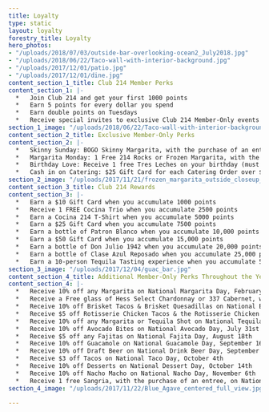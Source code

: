 ```yaml
---
title: Loyalty
type: static
layout: loyalty
forestry_title: Loyalty
hero_photos:
- "/uploads/2018/07/03/outside-bar-overlooking-ocean2_July2018.jpg"
- "/uploads/2018/06/22/Taco-wall-with-interior-background.jpg"
- "/uploads/2017/12/01/patio.jpg"
- "/uploads/2017/12/01/dine.jpg"
content_section_1_title: Club 214 Member Perks
content_section_1: |-
  *   Join Club 214 and get your first 1000 points
  *   Earn 5 points for every dollar you spend
  *   Earn double points on Tuesdays
  *   Receive special invites to exclusive Club 214 Member-Only events
section_1_image: "/uploads/2018/06/22/Taco-wall-with-interior-background.jpg"
content_section_2_title: Exclusive Member-Only Perks
content_section_2: |-
  *   Skinny Sunday: BOGO Skinny Margarita, with the purchase of an entrée (limit 1 per person, per visit)
  *   Margarita Monday: 1 Free 214 Rocks or Frozen Margarita, with the purchase of an entrée (limit 1 per person, per visit & offer not valid with other offers)
  *   Birthday Love: Receive 1 free Tres Leches on your birthday (must enter bday on sign up)
  *   Cash in on Catering: $25 Gift Card for each Catering Order over $500
section_2_image: "/uploads/2017/11/21/frozen_margarita_outside_closeup_w_limes.jpg"
content_section_3_title: Club 214 Rewards
content_section_3: |-
  *   Earn a $10 Gift Card when you accumulate 1000 points
  *   Receive 1 FREE Cocina Trio when you accumulate 2500 points
  *   Earn a Cocina 214 T-Shirt when you accumulate 5000 points
  *   Earn a $25 Gift Card when you accumulate 7500 points
  *   Earn a bottle of Patron Blanco when you accumulate 10,000 points
  *   Earn a $50 Gift Card when you accumulate 15,000 points
  *   Earn a bottle of Don Julio 1942 when you accumulate 20,000 points
  *   Earn a bottle of Clase Azul Reposado when you accumulate 25,000 points
  *   Earn a 10-person Tequila Tasting experience when you accumulate 50,000 points
section_3_image: "/uploads/2017/12/04/guac_bar.jpg"
content_section_4_title: Additional Member-Only Perks Throughout the Year
content_section_4: |-
  *   Receive 10% off any Margarita on National Margarita Day, February 22nd
  *   Receive a Free glass of Hess Select Chardonnay or 337 Cabernet, with purchase of an entree, on National Wine Day, May 25th
  *   Receive 10% off Brisket Tacos & Brisket Quesadillas on National Brisket Day, May 28th
  *   Receive $5 off Rotisserie Chicken Tacos & the Rotisserie Chicken Entree on National Rotisserie Chicken Day, June 2nd
  *   Receive 10% off any Margarita or Tequila Shot on National Tequila Day, July 24th
  *   Receive 10% off Avocado Bites on National Avocado Day, July 31st
  *   Receive $5 off any Fajitas on National Fajita Day, August 18th
  *   Receive 10% off Guacamole on National Guacamole Day, September 16th
  *   Receive 10% off Draft Beer on National Drink Beer Day, September 28th
  *   Receive $3 off Tacos on National Taco Day, October 4th
  *   Receive 10% off Desserts on National Dessert Day, October 14th
  *   Receive 10% off Nacho Macho on National Nacho Day, November 6th
  *   Receive 1 free Sangria, with the purchase of an entree, on National Sangria Day, December 20th
section_4_image: "/uploads/2017/11/22/Blue_Agave_centered_full_view.jpg"

---
```

